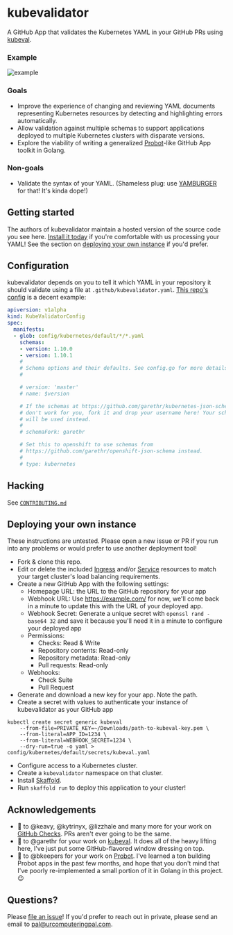 # kubevalidator

A GitHub App that validates the Kubernetes YAML in your GitHub PRs using [kubeval](https://github.com/garethr/kubeval).

### Example

![example](https://user-images.githubusercontent.com/47/44115902-e577ab0e-9fc3-11e8-9d10-6243a574e8f4.png)

### Goals

* Improve the experience of changing and reviewing YAML documents representing Kubernetes resources by detecting and highlighting errors automatically.
* Allow validation against multiple schemas to support applications deployed to multiple Kubernetes clusters with disparate versions.
* Explore the viability of writing a generalized [Probot](http://probot.github.io/)-like GitHub App toolkit in Golang.

### Non-goals

* Validate the syntax of your YAML. (Shameless plug: use [YAMBURGER](https://github.com/urcomputeringpal/yamburger) for that! It's kinda dope!)

## Getting started

The authors of kubevalidator maintain a hosted version of the source code you see here. [Install it today](https://github.com/apps/kubevalidator) if you're comfortable with us processing your YAML! See the section on [deploying your own instance](#deploy-your-own-instance) if you'd prefer.

## Configuration

kubevalidator depends on you to tell it which YAML in your repository it should validate using a file at `.github/kubevalidator.yaml`. [This repo's config](./.github/kubevalidator.yaml) is a decent example:

```yaml
apiversion: v1alpha
kind: KubeValidatorConfig
spec:
  manifests:
  - glob: config/kubernetes/default/*/*.yaml
    schemas:
    - version: 1.10.0
    - version: 1.10.1
    #
    # Schema options and their defaults. See config.go for more details.
    #

    # version: 'master'
    # name: $version

    # If the schemas at https://github.com/garethr/kubernetes-json-schema
    # don't work for you, fork it and drop your username here! Your schemas
    # will be used instead.
    #
    # schemaFork: garethr

    # Set this to openshift to use schemas from
    # https://github.com/garethr/openshift-json-schema instead.
    #
    # type: kubernetes

```

## Hacking

See [`CONTRIBUTING.md`](./CONTRIBUTING.md)

## Deploying your own instance

These instructions are untested. Please open a new issue or PR if you run into any problems or would prefer to use another deployment tool!

* Fork & clone this repo.
* Edit or delete the included [Ingress](./config/kubernetes/default/ingresses/kubevalidator.yaml) and/or [Service](./config/kubernetes/default/ingresses/kubevalidator.yaml) resources to match your target cluster's load balancing requirements.
* Create a new GitHub App with the following settings:
  * Homepage URL: the URL to the GitHub repository for your app
  * Webhook URL: Use https://example.com/ for now, we'll come back in a minute to update this with the URL of your deployed app.
  * Webhook Secret: Generate a unique secret with `openssl rand -base64 32` and save it because you'll need it in a minute to configure your deployed app
  * Permissions:
    * Checks: Read & Write
    * Repository contents: Read-only
    * Repository metadata: Read-only
    * Pull requests: Read-only
  * Webhooks:
    * Check Suite
    * Pull Request
* Generate and download a new key for your app. Note the path.
* Create a secret with values to authenticate your instance of kubevalidator as your GitHub app

```
kubectl create secret generic kubeval
    --from-file=PRIVATE_KEY=~/Downloads/path-to-kubeval-key.pem \
    --from-literal=APP_ID=1234 \
    --from-literal=WEBHOOK_SECRET=1234 \
    --dry-run=true -o yaml > config/kubernetes/default/secrets/kubeval.yaml
```


* Configure access to a Kubernetes cluster.
* Create a `kubevalidator` namespace on that cluster.
* Install [Skaffold](https://github.com/GoogleContainerTools/skaffold).
* Run `skaffold run` to deploy this application to your cluster!

## Acknowledgements

* :bow: to @keavy, @kytrinyx, @lizzhale and many more for your work on [GitHub Checks](https://developer.github.com/v3/checks/). PRs aren't ever going to be the same.
* :bow: to @garethr for your work on [kubeval](https://github.com/garethr/kubeval). It does all of the heavy lifting here, I've just put some GitHub-flavored window dressing on top.
* :bow: to @bkeepers for your work on [Probot](http://probot.github.io/). I've learned a ton building Probot apps in the past few months, and hope that you don't mind that I've poorly re-implemented a small portion of it in Golang in this project. :wink:

## Questions?

Please [file an issue](https://github.com/urcomputeringpal/kubevalidator/issues/new/choose)! If you'd prefer to reach out in private, please send an email to pal@urcomputeringpal.com.
